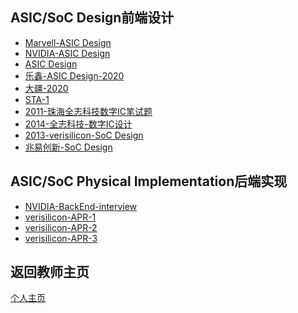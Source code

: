 ASIC/SoC Design前端设计
---  
  
- [Marvell-ASIC Design](./pdf_list/Marvell-ASICDesign-1.pdf)  
- [NVIDIA-ASIC Design](./pdf_list/NVIDIA-ASICDesign.pdf) 
- [ASIC Design](./pdf_list/timing-analysis.pdf)
- [乐鑫-ASIC Design-2020](./pdf_list/乐鑫-2020.pdf) 
- [大疆-2020](./pdf_list/大疆-2020.pdf) 
- [STA-1](./pdf_list/STA-1.pdf) 
- [2011-珠海全志科技数字IC笔试题](./pdf_list/2011-珠海全志科技数字IC笔试题目.pdf) 
- [2014-全志科技-数字IC设计](./pdf_list/2014-全志科技-数字IC设计.pdf)
- [2013-verisilicon-SoC Design](./pdf_list/2013-verisilicon-SoCdesign.pdf)
- [兆易创新-SoC Design](./pdf_list/兆易创新.pdf)



ASIC/SoC Physical Implementation后端实现
---  
  
- [NVIDIA-BackEnd-interview](./pdf_list/NVIDIA-BackEnd-interview.pdf)  
- [verisilicon-APR-1](./pdf_list/verisilicon-APR-1.pdf)  
- [verisilicon-APR-2](./pdf_list/verisilicon-APR-2.pdf)   
- [verisilicon-APR-3](./pdf_list/verisilicon-APR-3.pdf) 


**返回教师主页**
---
[个人主页](http://www.dizhixiong.cn/)
